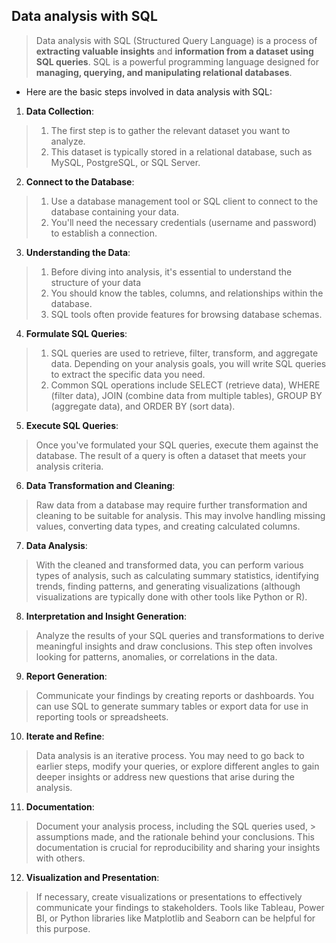 ## Data analysis with SQL

> Data analysis with SQL (Structured Query Language) is a process of **extracting valuable insights** and **information from a dataset using SQL queries**. SQL is a powerful programming language designed for **managing, querying, and manipulating relational databases**. 

-  Here are the basic steps involved in data analysis with SQL:

1. **Data Collection**: 

> 1. The first step is to gather the relevant dataset you want to analyze. 
> 2. This dataset is typically stored in a relational database, such as MySQL, PostgreSQL, or SQL Server.

2. **Connect to the Database**: 

> 1. Use a database management tool or SQL client to connect to the database containing your data. 
> 2. You'll need the necessary credentials (username and password) to establish a connection.

3. **Understanding the Data**: 

> 1. Before diving into analysis, it's essential to understand the structure of your data
> 2. You should know the tables, columns, and relationships within the database. 
> 3. SQL tools often provide features for browsing database schemas.

4. **Formulate SQL Queries**: 
> 1. SQL queries are used to retrieve, filter, transform, and aggregate data. Depending on your analysis goals, you will write SQL queries to extract the specific data you need. 
> 2. Common SQL operations include SELECT (retrieve data), WHERE (filter data), JOIN (combine data from multiple tables), GROUP BY (aggregate data), and ORDER BY (sort data).

5. **Execute SQL Queries**: 
> Once you've formulated your SQL queries, execute them against the database. The result of a query is often a dataset that meets your analysis criteria.

6. **Data Transformation and Cleaning**: 
> Raw data from a database may require further transformation and cleaning to be suitable for analysis. This may involve handling missing values, converting data types, and creating calculated columns.

7. **Data Analysis**: 
> With the cleaned and transformed data, you can perform various types of analysis, such as calculating summary statistics, identifying trends, finding patterns, and generating visualizations (although visualizations are typically done with other tools like Python or R).

8. **Interpretation and Insight Generation**: 
> Analyze the results of your SQL queries and transformations to derive meaningful insights and draw conclusions. This step often involves looking for patterns, anomalies, or correlations in the data.

9. **Report Generation**: 
> Communicate your findings by creating reports or dashboards. You can use SQL to generate summary tables or export data for use in reporting tools or spreadsheets.

10. **Iterate and Refine**: 
> Data analysis is an iterative process. You may need to go back to earlier steps, modify your queries, or explore different angles to gain deeper insights or address new questions that arise during the analysis.

11. **Documentation**: 
> Document your analysis process, including the SQL queries used, > assumptions made, and the rationale behind your conclusions. This documentation is crucial for reproducibility and sharing your insights with others.

12. **Visualization and Presentation**: 
> If necessary, create visualizations or presentations to effectively communicate your findings to stakeholders. Tools like Tableau, Power BI, or Python libraries like Matplotlib and Seaborn can be helpful for this purpose.
